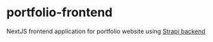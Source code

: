 # portfolio-frontend
NextJS frontend application for portfolio website using [Strapi backend](https://github.com/Phoenix-Alpha/portfolio-backend)

